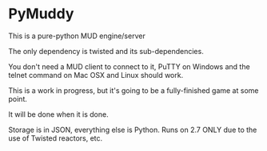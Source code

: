 # PyMuddy
This is a pure-python MUD engine/server

The only dependency is twisted and its sub-dependencies.

You don't need a MUD client to connect to it, PuTTY on Windows and the telnet command on Mac OSX and Linux should work.

This is a work in progress, but it's going to be a fully-finished game at some point.

It will be done when it is done.

Storage is in JSON, everything else is Python. Runs on 2.7 ONLY due to the use of Twisted reactors, etc.
